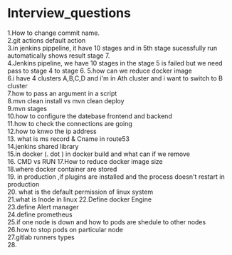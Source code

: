 # Interview_questions
1.How to change commit name.  
2.git actions default action  
3.in jenkins pippeline, it have 10 stages and in 5th stage sucessfully run automatically shows result stage 7.  
4.Jenkins pipeline, we have 10 stages in the stage 5 is failed but we need pass to stage 4 to stage 6.
5.how can we reduce docker image  
6.i have  4 clusters A,B,C,D  and i'm in Ath cluster and i want to switch to B cluster  
7.how to pass an argument in a script  
8.mvn clean install vs mvn clean deploy  
9.mvn stages  
10.how to configure the datebase frontend and backend  
11.how to check the connections are going  
12.how to knwo the ip address  
13. what is ms record & Cname in route53  
14.jenkins shared library  
15.in docker (. dot ) in docker build and what can if we remove  
16. CMD vs RUN
17.How to reduce docker image size  
18.where docker container are stored  
19. in production ,if plugins are installed and the process doesn't restart in production   
20. what is the default permission of linux system  
21.what is Inode in linux
22.Define docker Engine  
23.define Alert manager  
24.define prometheus  
25.if one node is down and how to pods are shedule to other nodes  
26.how to stop pods on particular node  
27.gitlab runners types  
28.
  

